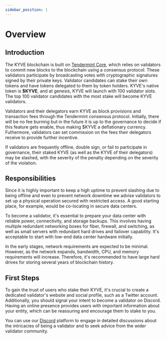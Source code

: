 ```yaml
---
sidebar_position: 1
---
```


# Overview

## Introduction

The KYVE blockchain is built on [Tendermint Core](https://github.com/tendermint/tendermint), which relies on validators to commit new blocks to the blockchain using a consensus protocol. These validators participate by broadcasting votes with cryptographic signatures signed by their private keys. Validator candidates can stake their own tokens and have tokens delegated to them by token holders. KYVE's native token is **$KYVE**, and at genesis, KYVE will launch with 100 validator slots. The top 100 validator candidates with the most stake will become KYVE validators.

Validators and their delegators earn KYVE as block provisions and transaction fees through the Tendermint consensus protocol. Initially, there will be no fee burning but in the future it is up to the governance to decide if this feature gets enable, thus making \$KYVE a deflationary currency. Futhermore, validators can set commission on the fees their delegators receive to provide further incentive.

If validators are frequently offline, double sign, or fail to participate in governance, their staked KYVE (as well as the KYVE of their delegators) may be slashed, with the severity of the penalty depending on the severity of the violation.

## Responsibilities

Since it is highly important to keep a high uptime to prevent slashing due to being offline and even to prevent network downtime we advise
validators to set up a physical operation secured with restricted access. A good starting place, for example, would be co-locating in secure data centers.

To become a validator, it's essential to prepare your data center with reliable power, connectivity, and storage backups. This involves having multiple redundant networking boxes for fiber, firewall, and switching, as well as small servers with redundant hard drives and failover capability. It's acceptable to start with low-end data center hardware initially.

In the early stages, network requirements are expected to be minimal. However, as the network expands, bandwidth, CPU, and memory requirements will increase. Therefore, it's recommended to have large hard drives for storing several years of blockchain history.

## First Steps

To gain the trust of users who stake their KYVE, it's crucial to create a dedicated validator's website and social profile, such as a Twitter account. Additionally, you should signal your intent to become a validator on Discord. Having an online presence provides users with important information about your entity, which can be reassuring and encourage them to stake to you.

You can use our [Discord](https://discord.com/invite/PATvZvEmxF) platform to engage in detailed discussions about the intricacies of being a validator and to seek advice from the wider validator community.
